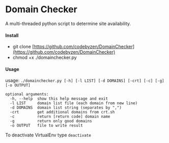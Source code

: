 Domain Checker
==============

A multi-threaded python script to determine site availability.

#### Install ####
- git clone [https://github.com/codebyzen/DomainChecker](https://github.com/codebyzen/DomainChecker)
- chmod +x ./domainchecker.py

#### Usage ####
usage: `./domainchecker.py [-h] [-l LIST] [-d DOMAINS] [-crt] [-c] [-g] [-o OUTPUT]`
```
optional arguments:
  -h, --help  show this help message and exit
  -l LIST     domain list file (each domain from new line)
  -d DOMAINS  domain list string (separates by ",")
  -crt        get additional domains from crt.sh
  -c          return [return code] domain name
  -g          return only good domains
  -o OUTPUT   file to write result
```

To deactivate VirtualEnv type `deactivate`
